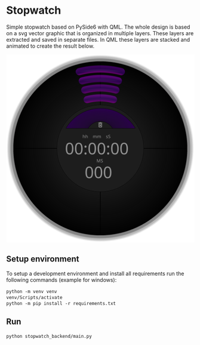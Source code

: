 # Stopwatch

Simple stopwatch based on PySide6 with QML. The whole design is based on a svg vector graphic
that is organized in multiple layers. These layers are extracted and saved in separate files.
In QML these layers are stacked and animated to create the result below.

[![Video](frontend/images/svg/stopwatch.svg)](doc/demo.mp4)

## Setup environment

To setup a development environment and install all requirements run the following commands (example for windows):

    python -m venv venv
    venv/Scripts/activate
    python -m pip install -r requirements.txt

## Run

    python stopwatch_backend/main.py